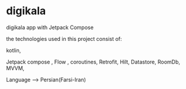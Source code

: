 # digikala
digikala app with Jetpack Compose

the technologies used in this project consist of:

kotlin,

Jetpack compose ,
Flow ,
coroutines,
Retrofit,
Hilt,
Datastore,
RoomDb,
MVVM,

Language --> Persian(Farsi-Iran)
